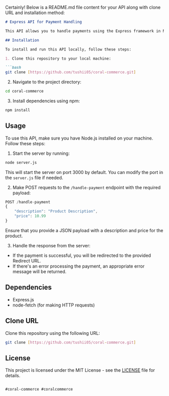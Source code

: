 Certainly! Below is a README.md file content for your API along with clone URL and installation method:

```markdown
# Express API for Payment Handling

This API allows you to handle payments using the Express framework in Node.js. It facilitates processing coral-commerce payments through an external service and handling the response accordingly.

## Installation

To install and run this API locally, follow these steps:

1. Clone this repository to your local machine:

```bash
git clone [https://github.com/tushii05/coral-commerce.git]
```

2. Navigate to the project directory:

```bash
cd coral-commerce
```

3. Install dependencies using npm:

```bash
npm install
```

## Usage

To use this API, make sure you have Node.js installed on your machine. Follow these steps:

1. Start the server by running:

```bash
node server.js
```

This will start the server on port 3000 by default. You can modify the port in the `server.js` file if needed.

2. Make POST requests to the `/handle-payment` endpoint with the required payload:

```javascript
POST /handle-payment
{
    "description": "Product Description",
    "price": 10.99
}
```

Ensure that you provide a JSON payload with a description and price for the product.

3. Handle the response from the server:

- If the payment is successful, you will be redirected to the provided Redirect URL.
- If there's an error processing the payment, an appropriate error message will be returned.

## Dependencies

- Express.js
- node-fetch (for making HTTP requests)

## Clone URL

Clone this repository using the following URL:

```bash
git clone [https://github.com/tushii05/coral-commerce.git]
```

## License
This project is licensed under the MIT License - see the [LICENSE](LICENSE) file for details.
```

#coral-commerce #coralcommerce
